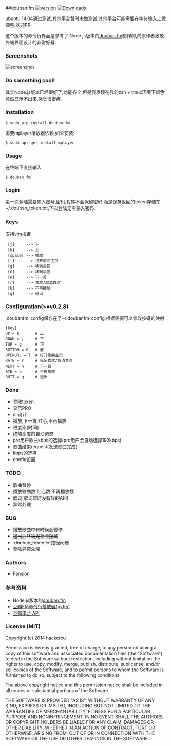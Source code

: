 ##douban.fm [![version](https://pypip.in/version/douban.fm/badge.svg)](https://pypi.python.org/pypi/douban.fm) [![Downloads](https://pypip.in/download/douban.fm/badge.png)](https://pypi.python.org/pypi/douban.fm)


ubuntu 14.04通过测试,其他平台暂时未做测试.其他平台可能需要在字符输入上做调整,欢迎PR.

这个版本的命令行界面是参考了 Node.js版本的[douban.fm](https://github.com/turingou/douban.fm)制作的,向原作者致敬.终端界面设计的非常好看.

### Screenshots

![screenshot](https://raw.githubusercontent.com/taizilongxu/douban.fm/master/img/2.png)

### Do something cool!

其实Node.js版本已经很好了,功能齐全,但是我发现在我的zsh + tmux环境下颜色竟然显示不出来,感觉很蛋疼.

### Installation

    $ sudo pip install douban.fm

需要mplayer播放器依赖,如未安装:

    $ sudo apt-get install mplayer

### Usage

在终端下直接输入

    $ douban.fm

### Login

第一次登陆需要输入账号,密码,程序不会保留密码,而是保存返回的token存储在~/.douban_token.txt,下次登陆无需输入密码.

### Keys

支持vim按键

```
 [j]     --> 下
 [k]     --> 上
 [space] --> 播放
 [l]     --> 打开歌曲主页
 [g]     --> 移到最顶
 [G]     --> 移到最底
 [n]     --> 下一首
 [r]     --> 喜欢/取消喜欢
 [b]     --> 不再播放
 [q]     --> 退出
```

### Configuration(>=v0.2.8)

.doubanfm_config保存在了~/.doubanfm_config,根据需要可以修改按键的映射

```
[key]
UP = k       # 上
DOWN = j     # 下
TOP = g      # 顶
BOTTOM = G   # 底
OPENURL = l  # 打开歌曲主页
RATE = r     # 标记喜欢/取消喜欢
NEXT = n     # 下一首
BYE = b      # 不再播放
QUIT = q     # 退出
```

### Done

* 登陆token
* 显示PRO
* cli设计
* 播放,下一首,红心,不再播放
* 进度条(时间)
* 终端高度的自动调整
* pro用户歌曲kbps的选择(pro用户会自动选择192kbps)
* 歌曲结束request(发送歌曲完成)
* kbps的选择
* config设置

### TODO

* 歌曲暂停
* 播放歌曲数 红心数 不再播放数
* 歌词(歌词暂时没有好的API)
* 异常处理

### BUG

* ~~播放歌曲中有时候会暂停~~
* ~~退出后终端光标会隐藏~~
* ~~.douban_token.txt路径问题~~
* ~~登陆异常处理~~

### Authors

* [Fansion](https://github.com/Fansion)

### 参考资料

* Node.js版本的[douban.fm](https://github.com/turingou/douban.fm)
* [豆瓣FM命令行播放器(pyfm)](https://github.com/skyline75489/pyfm)
* [豆瓣电台 API](https://github.com/zonyitoo/doubanfm-qt/wiki/%E8%B1%86%E7%93%A3FM-API)

### License (MIT)
Copyright (c) 2014 hackerxu

Permission is hereby granted, free of charge, to any person obtaining a copy of this software and associated documentation files (the "Software"), to deal in the Software without restriction, including without limitation the rights to use, copy, modify, merge, publish, distribute, sublicense, and/or sell copies of the Software, and to permit persons to whom the Software is furnished to do so, subject to the following conditions:

The above copyright notice and this permission notice shall be included in all copies or substantial portions of the Software.

THE SOFTWARE IS PROVIDED "AS IS", WITHOUT WARRANTY OF ANY KIND, EXPRESS OR IMPLIED, INCLUDING BUT NOT LIMITED TO THE WARRANTIES OF MERCHANTABILITY, FITNESS FOR A PARTICULAR PURPOSE AND NONINFRINGEMENT. IN NO EVENT SHALL THE AUTHORS OR COPYRIGHT HOLDERS BE LIABLE FOR ANY CLAIM, DAMAGES OR OTHER LIABILITY, WHETHER IN AN ACTION OF CONTRACT, TORT OR OTHERWISE, ARISING FROM, OUT OF OR IN CONNECTION WITH THE SOFTWARE OR THE USE OR OTHER DEALINGS IN THE SOFTWARE.
